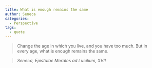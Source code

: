 ```yaml
---
title: What is enough remains the same
author: Seneca
categories:
  - Perspective
tags:
  - quote
---
```


> Change the age in which you live, and you have too much. But in every age, what is enough remains the same.

> <cite>Seneca, Epistulae Morales ad Lucilium, XVII</cite>

